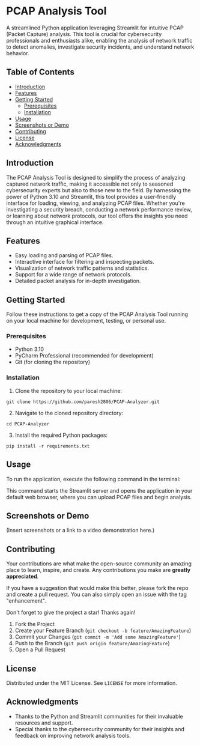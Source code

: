 # PCAP Analysis Tool

A streamlined Python application leveraging Streamlit for intuitive PCAP (Packet Capture) analysis. This tool is crucial for cybersecurity professionals and enthusiasts alike, enabling the analysis of network traffic to detect anomalies, investigate security incidents, and understand network behavior.

## Table of Contents

- [Introduction](#introduction)
- [Features](#features)
- [Getting Started](#getting-started)
  - [Prerequisites](#prerequisites)
  - [Installation](#installation)
- [Usage](#usage)
- [Screenshots or Demo](#screenshots-or-demo)
- [Contributing](#contributing)
- [License](#license)
- [Acknowledgments](#acknowledgments)

## Introduction

The PCAP Analysis Tool is designed to simplify the process of analyzing captured network traffic, making it accessible not only to seasoned cybersecurity experts but also to those new to the field. By harnessing the power of Python 3.10 and Streamlit, this tool provides a user-friendly interface for loading, viewing, and analyzing PCAP files. Whether you're investigating a security breach, conducting a network performance review, or learning about network protocols, our tool offers the insights you need through an intuitive graphical interface.

## Features

- Easy loading and parsing of PCAP files.
- Interactive interface for filtering and inspecting packets.
- Visualization of network traffic patterns and statistics.
- Support for a wide range of network protocols.
- Detailed packet analysis for in-depth investigation.

## Getting Started

Follow these instructions to get a copy of the PCAP Analysis Tool running on your local machine for development, testing, or personal use.

### Prerequisites

- Python 3.10
- PyCharm Professional (recommended for development)
- Git (for cloning the repository)

### Installation

1. Clone the repository to your local machine:
```
git clone https://github.com/paresh2806/PCAP-Analyzer.git
```

2. Navigate to the cloned repository directory:
```
cd PCAP-Analyzer
```

3. Install the required Python packages:
```
pip install -r requirements.txt
```


## Usage

To run the application, execute the following command in the terminal:




This command starts the Streamlit server and opens the application in your default web browser, where you can upload PCAP files and begin analysis.

## Screenshots or Demo

(Insert screenshots or a link to a video demonstration here.)

## Contributing

Your contributions are what make the open-source community an amazing place to learn, inspire, and create. Any contributions you make are **greatly appreciated**.

If you have a suggestion that would make this better, please fork the repo and create a pull request. You can also simply open an issue with the tag "enhancement".

Don't forget to give the project a star! Thanks again!

1. Fork the Project
2. Create your Feature Branch (`git checkout -b feature/AmazingFeature`)
3. Commit your Changes (`git commit -m 'Add some AmazingFeature'`)
4. Push to the Branch (`git push origin feature/AmazingFeature`)
5. Open a Pull Request

## License

Distributed under the MIT License. See `LICENSE` for more information.

## Acknowledgments

- Thanks to the Python and Streamlit communities for their invaluable resources and support.
- Special thanks to the cybersecurity community for their insights and feedback on improving network analysis tools.



